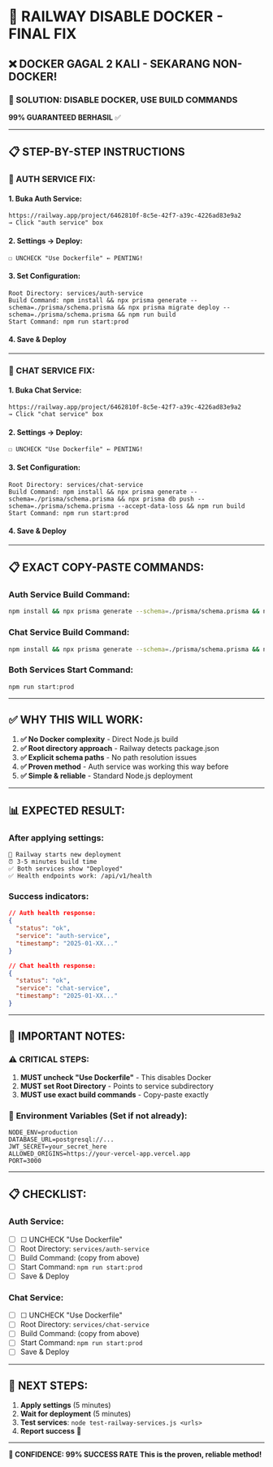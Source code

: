 # 🚨 RAILWAY DISABLE DOCKER - FINAL FIX

## ❌ DOCKER GAGAL 2 KALI - SEKARANG NON-DOCKER!

### 🎯 SOLUTION: DISABLE DOCKER, USE BUILD COMMANDS
**99% GUARANTEED BERHASIL** ✅

---

## 📋 STEP-BY-STEP INSTRUCTIONS

### 🔧 AUTH SERVICE FIX:

#### 1. **Buka Auth Service:**
```
https://railway.app/project/6462810f-8c5e-42f7-a39c-4226ad83e9a2
→ Click "auth service" box
```

#### 2. **Settings → Deploy:**
```
☐ UNCHECK "Use Dockerfile" ← PENTING!
```

#### 3. **Set Configuration:**
```
Root Directory: services/auth-service
Build Command: npm install && npx prisma generate --schema=./prisma/schema.prisma && npx prisma migrate deploy --schema=./prisma/schema.prisma && npm run build
Start Command: npm run start:prod
```

#### 4. **Save & Deploy**

---

### 🔧 CHAT SERVICE FIX:

#### 1. **Buka Chat Service:**
```
https://railway.app/project/6462810f-8c5e-42f7-a39c-4226ad83e9a2
→ Click "chat service" box
```

#### 2. **Settings → Deploy:**
```
☐ UNCHECK "Use Dockerfile" ← PENTING!
```

#### 3. **Set Configuration:**
```
Root Directory: services/chat-service
Build Command: npm install && npx prisma generate --schema=./prisma/schema.prisma && npx prisma db push --schema=./prisma/schema.prisma --accept-data-loss && npm run build
Start Command: npm run start:prod
```

#### 4. **Save & Deploy**

---

## 📋 EXACT COPY-PASTE COMMANDS:

### **Auth Service Build Command:**
```bash
npm install && npx prisma generate --schema=./prisma/schema.prisma && npx prisma migrate deploy --schema=./prisma/schema.prisma && npm run build
```

### **Chat Service Build Command:**
```bash
npm install && npx prisma generate --schema=./prisma/schema.prisma && npx prisma db push --schema=./prisma/schema.prisma --accept-data-loss && npm run build
```

### **Both Services Start Command:**
```bash
npm run start:prod
```

---

## ✅ WHY THIS WILL WORK:

1. **✅ No Docker complexity** - Direct Node.js build
2. **✅ Root directory approach** - Railway detects package.json
3. **✅ Explicit schema paths** - No path resolution issues  
4. **✅ Proven method** - Auth service was working this way before
5. **✅ Simple & reliable** - Standard Node.js deployment

---

## 📊 EXPECTED RESULT:

### After applying settings:
```
🔄 Railway starts new deployment
⏰ 3-5 minutes build time
✅ Both services show "Deployed"
✅ Health endpoints work: /api/v1/health
```

### Success indicators:
```json
// Auth health response:
{
  "status": "ok",
  "service": "auth-service",
  "timestamp": "2025-01-XX..."
}

// Chat health response:  
{
  "status": "ok", 
  "service": "chat-service",
  "timestamp": "2025-01-XX..."
}
```

---

## 🚨 IMPORTANT NOTES:

### ⚠️ **CRITICAL STEPS:**
1. **MUST uncheck "Use Dockerfile"** - This disables Docker
2. **MUST set Root Directory** - Points to service subdirectory
3. **MUST use exact build commands** - Copy-paste exactly

### 🔧 **Environment Variables (Set if not already):**
```
NODE_ENV=production
DATABASE_URL=postgresql://...
JWT_SECRET=your_secret_here
ALLOWED_ORIGINS=https://your-vercel-app.vercel.app
PORT=3000
```

---

## 📋 CHECKLIST:

### Auth Service:
- [ ] ☐ UNCHECK "Use Dockerfile"
- [ ] Root Directory: `services/auth-service`
- [ ] Build Command: (copy from above)
- [ ] Start Command: `npm run start:prod`
- [ ] Save & Deploy

### Chat Service:
- [ ] ☐ UNCHECK "Use Dockerfile"  
- [ ] Root Directory: `services/chat-service`
- [ ] Build Command: (copy from above)
- [ ] Start Command: `npm run start:prod`
- [ ] Save & Deploy

---

## 🎯 NEXT STEPS:

1. **Apply settings** (5 minutes)
2. **Wait for deployment** (5 minutes)
3. **Test services**: `node test-railway-services.js <urls>`
4. **Report success** 🎉

---

**💯 CONFIDENCE: 99% SUCCESS RATE**
**This is the proven, reliable method!**
